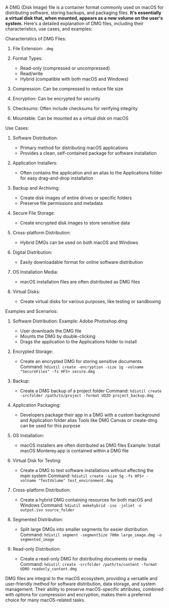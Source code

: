A DMG (Disk Image) file is a container format commonly used on macOS for distributing software, storing backups, and packaging files. **It's essentially a virtual disk that, when mounted, appears as a new volume on the user's system.** Here's a detailed explanation of DMG files, including their characteristics, use cases, and examples:

Characteristics of DMG Files:

1. File Extension: `.dmg`

2. Format Types:
   - Read-only (compressed or uncompressed)
   - Read/write
   - Hybrid (compatible with both macOS and Windows)

3. Compression: Can be compressed to reduce file size

4. Encryption: Can be encrypted for security

5. Checksums: Often include checksums for verifying integrity

6. Mountable: Can be mounted as a virtual disk on macOS

Use Cases:

1. Software Distribution:
   - Primary method for distributing macOS applications
   - Provides a clean, self-contained package for software installation

2. Application Installers:
   - Often contains the application and an alias to the Applications folder for easy drag-and-drop installation

3. Backup and Archiving:
   - Create disk images of entire drives or specific folders
   - Preserve file permissions and metadata

4. Secure File Storage:
   - Create encrypted disk images to store sensitive data

5. Cross-platform Distribution:
   - Hybrid DMGs can be used on both macOS and Windows

6. Digital Distribution:
   - Easily downloadable format for online software distribution

7. OS Installation Media:
   - macOS installation files are often distributed as DMG files

8. Virtual Disks:
   - Create virtual disks for various purposes, like testing or sandboxing

Examples and Scenarios:

1. Software Distribution:
   Example: Adobe Photoshop.dmg
   - User downloads the DMG file
   - Mounts the DMG by double-clicking
   - Drags the application to the Applications folder to install

2. Encrypted Storage:
   - Create an encrypted DMG for storing sensitive documents
   Command: `hdiutil create -encryption -size 1g -volname "SecureFiles" -fs HFS+ secure.dmg`

3. Backup:
   - Create a DMG backup of a project folder
   Command: `hdiutil create -srcfolder /path/to/project -format UDZO project_backup.dmg`

4. Application Packaging:
   - Developers package their app in a DMG with a custom background and Application folder alias
   Tools like DMG Canvas or create-dmg can be used for this purpose

5. OS Installation:
   - macOS installers are often distributed as DMG files
   Example: Install macOS Monterey.app is contained within a DMG file

6. Virtual Disk for Testing:
   - Create a DMG to test software installations without affecting the main system
   Command: `hdiutil create -size 5g -fs HFS+ -volname "TestVolume" test_environment.dmg`

7. Cross-platform Distribution:
   - Create a hybrid DMG containing resources for both macOS and Windows
   Command: `hdiutil makehybrid -iso -joliet -o output.iso source_folder`

8. Segmented Distribution:
   - Split large DMGs into smaller segments for easier distribution
   Command: `hdiutil segment -segmentSize 700m large_image.dmg -o segmented_image`

9. Read-only Distribution:
   - Create a read-only DMG for distributing documents or media
   Command: `hdiutil create -srcfolder /path/to/content -format UDRO readonly_content.dmg`

DMG files are integral to the macOS ecosystem, providing a versatile and user-friendly method for software distribution, data storage, and system management. Their ability to preserve macOS-specific attributes, combined with options for compression and encryption, makes them a preferred choice for many macOS-related tasks.